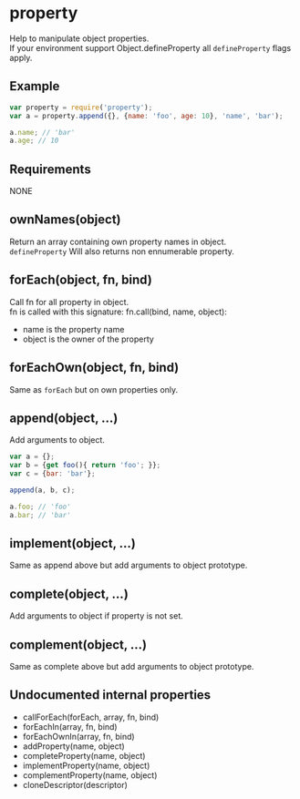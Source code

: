 property
=============

Help to manipulate object properties.  
If your environment support Object.defineProperty all `defineProperty` flags apply.

## Example

```javascript
var property = require('property');
var a = property.append({}, {name: 'foo', age: 10}, 'name', 'bar');

a.name; // 'bar'
a.age; // 10
```

## Requirements

NONE

## ownNames(object)

Return an array containing own property names in object.  
`defineProperty` Will also returns non ennumerable property.

## forEach(object, fn, bind)

Call fn for all property in object.  
fn is called with this signature: fn.call(bind, name, object):
- name is the property name
- object is the owner of the property

## forEachOwn(object, fn, bind)

Same as `forEach` but on own properties only.

## append(object, ...)

Add arguments to object.

```javascript
var a = {};
var b = {get foo(){ return 'foo'; }};
var c = {bar: 'bar'};

append(a, b, c);

a.foo; // 'foo'
a.bar; // 'bar'
```

## implement(object, ...)

Same as append above but add arguments to object prototype.

## complete(object, ...)

Add arguments to object if property is not set.

## complement(object, ...)

Same as complete above but add arguments to object prototype.

## Undocumented internal properties

- callForEach(forEach, array, fn, bind)
- forEachIn(array, fn, bind)
- forEachOwnIn(array, fn, bind)
- addProperty(name, object)
- completeProperty(name, object)
- implementProperty(name, object)
- complementProperty(name, object)
- cloneDescriptor(descriptor)
